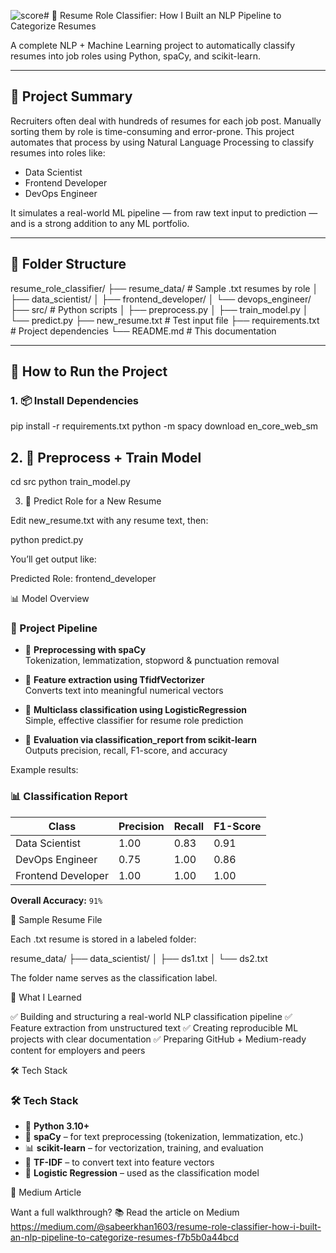 ![score](https://github.com/user-attachments/assets/37876bdd-0261-4b02-a13c-96e9f7e8fde2)# 💼 Resume Role Classifier: How I Built an NLP Pipeline to Categorize Resumes

A complete NLP + Machine Learning project to automatically classify resumes into job roles using Python, spaCy, and scikit-learn.

---

## 🧠 Project Summary

Recruiters often deal with hundreds of resumes for each job post. Manually sorting them by role is time-consuming and error-prone. This project automates that process by using Natural Language Processing to classify resumes into roles like:

- Data Scientist  
- Frontend Developer  
- DevOps Engineer

It simulates a real-world ML pipeline — from raw text input to prediction — and is a strong addition to any ML portfolio.

---

## 📁 Folder Structure

resume_role_classifier/
├── resume_data/ # Sample .txt resumes by role
│ ├── data_scientist/
│ ├── frontend_developer/
│ └── devops_engineer/
├── src/ # Python scripts
│ ├── preprocess.py
│ ├── train_model.py
│ └── predict.py
├── new_resume.txt # Test input file
├── requirements.txt # Project dependencies
└── README.md # This documentation


---

## 🚀 How to Run the Project

### 1. 📦 Install Dependencies

pip install -r requirements.txt
python -m spacy download en_core_web_sm

## 2. 🧹 Preprocess + Train Model

cd src
python train_model.py

3. 🧪 Predict Role for a New Resume

Edit new_resume.txt with any resume text, then:

python predict.py

You’ll get output like:

Predicted Role: frontend_developer

📊 Model Overview

### 🧠 Project Pipeline

- 🔹 **Preprocessing with spaCy**  
  Tokenization, lemmatization, stopword & punctuation removal

- 🔹 **Feature extraction using TfidfVectorizer**  
  Converts text into meaningful numerical vectors

- 🔹 **Multiclass classification using LogisticRegression**  
  Simple, effective classifier for resume role prediction

- 🔹 **Evaluation via classification_report from scikit-learn**  
  Outputs precision, recall, F1-score, and accuracy


Example results:

### 📊 Classification Report

| Class              | Precision | Recall | F1-Score |
|--------------------|-----------|--------|----------|
| Data Scientist     | 1.00      | 0.83   | 0.91     |
| DevOps Engineer    | 0.75      | 1.00   | 0.86     |
| Frontend Developer | 1.00      | 1.00   | 1.00     |

**Overall Accuracy:** `91%`


📄 Sample Resume File

Each .txt resume is stored in a labeled folder:

resume_data/
├── data_scientist/
│   ├── ds1.txt
│   └── ds2.txt

The folder name serves as the classification label.

🧠 What I Learned

✅ Building and structuring a real-world NLP classification pipeline
✅ Feature extraction from unstructured text
✅ Creating reproducible ML projects with clear documentation
✅ Preparing GitHub + Medium-ready content for employers and peers

🛠️ Tech Stack

### 🛠️ Tech Stack

- 🐍 **Python 3.10+**
- 🧠 **spaCy** – for text preprocessing (tokenization, lemmatization, etc.)
- 📊 **scikit-learn** – for vectorization, training, and evaluation
- 🧮 **TF-IDF** – to convert text into feature vectors
- 🎯 **Logistic Regression** – used as the classification model


📖 Medium Article

Want a full walkthrough?
📚 Read the article on Medium
https://medium.com/@sabeerkhan1603/resume-role-classifier-how-i-built-an-nlp-pipeline-to-categorize-resumes-f7b5b0a44bcd











